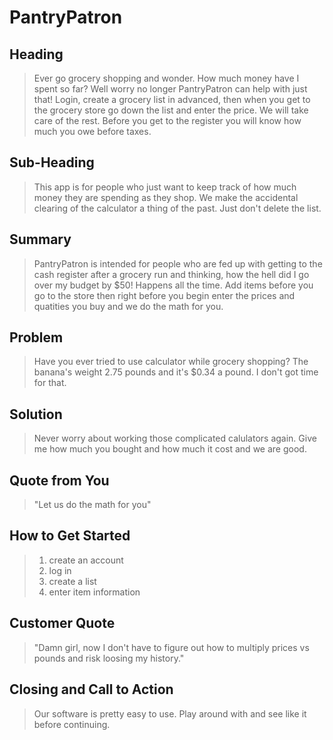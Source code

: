 # PantryPatron #

<!-- 
> This material was originally posted [here](http://www.quora.com/What-is-Amazons-approach-to-product-development-and-product-management). It is reproduced here for posterities sake.

There is an approach called "working backwards" that is widely used at Amazon. They work backwards from the customer, rather than starting with an idea for a product and trying to bolt customers onto it. While working backwards can be applied to any specific product decision, using this approach is especially important when developing new products or features.

For new initiatives a product manager typically starts by writing an internal press release announcing the finished product. The target audience for the press release is the new/updated product's customers, which can be retail customers or internal users of a tool or technology. Internal press releases are centered around the customer problem, how current solutions (internal or external) fail, and how the new product will blow away existing solutions.

If the benefits listed don't sound very interesting or exciting to customers, then perhaps they're not (and shouldn't be built). Instead, the product manager should keep iterating on the press release until they've come up with benefits that actually sound like benefits. Iterating on a press release is a lot less expensive than iterating on the product itself (and quicker!).

If the press release is more than a page and a half, it is probably too long. Keep it simple. 3-4 sentences for most paragraphs. Cut out the fat. Don't make it into a spec. You can accompany the press release with a FAQ that answers all of the other business or execution questions so the press release can stay focused on what the customer gets. My rule of thumb is that if the press release is hard to write, then the product is probably going to suck. Keep working at it until the outline for each paragraph flows. 

Oh, and I also like to write press-releases in what I call "Oprah-speak" for mainstream consumer products. Imagine you're sitting on Oprah's couch and have just explained the product to her, and then you listen as she explains it to her audience. That's "Oprah-speak", not "Geek-speak".

Once the project moves into development, the press release can be used as a touchstone; a guiding light. The product team can ask themselves, "Are we building what is in the press release?" If they find they're spending time building things that aren't in the press release (overbuilding), they need to ask themselves why. This keeps product development focused on achieving the customer benefits and not building extraneous stuff that takes longer to build, takes resources to maintain, and doesn't provide real customer benefit (at least not enough to warrant inclusion in the press release).
 -->
 
## Heading ##
  > Ever go grocery shopping and wonder. How much money have I spent so far? Well worry no longer PantryPatron can help with just that! Login, create a grocery list in advanced, then when you get to the grocery store go down the list and enter the price. We will take care of the rest. Before you get to the register you will know how much you owe before taxes.

## Sub-Heading ##
  > This app is for people who just want to keep track of how much money they are spending as they shop. We make the accidental clearing of the calculator a thing of the past. Just don't delete the list.

## Summary ##
  > PantryPatron is intended for people who are fed up with getting to the cash register after a grocery run and thinking, how the hell did I go over my budget by $50! Happens all the time. Add items before you go to the store then right before you begin enter the prices and quatities you buy and we do the math for you. 
  
## Problem ##
  > Have you ever tried to use calculator while grocery shopping? The banana's weight 2.75 pounds and it's $0.34 a pound. I don't got time for that.

## Solution ##
  > Never worry about working those complicated calulators again. Give me how much you bought and how much it cost and we are good.
## Quote from You ##
  > "Let us do the math for you"

## How to Get Started ##
  > 1. create an account
  > 2. log in
  > 3. create a list
  > 4. enter item information

## Customer Quote ##
  > "Damn girl, now I don't have to figure out how to multiply prices vs pounds and risk loosing my history." 

## Closing and Call to Action ##
  > Our software is pretty easy to use. Play around with and see like it before continuing.
